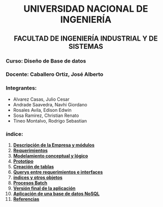 <center><h1>UNIVERSIDAD NACIONAL DE INGENIERÍA</h1></center>
<center><h2>FACULTAD DE INGENIERÍA INDUSTRIAL Y DE SISTEMAS</h2></center>

### Curso: Diseño de Base de datos
### Docente: Caballero Ortiz, José Alberto
### Integrantes:
- Alvarez Casas, Julio Cesar
- Andrade Saavedra, Navhi Giordano
- Rosales Avila, Edison Edwin
- Sosa Ramirez, Christian Renato
- Tineo Montalvo, Rodrigo Sebastian
### índice:
1. [**Descripción de la Empresa y módulos**](CAP1/1.md)
2. [**Requerimientos**](CAP2/2.md)
3. [**Modelamiento conceptual y lógico**](CAP3/3.md)
4. [**Prototipo**](CAP4/4.md)
5. [**Creación de tablas**](CAP5/5.md)
6. [**Querys entre requerimientos e interfaces**](CAP6/6.md)
7. [**índices y otros objetos**](CAP7/7.md)
8. [**Procesos Batch**](CAP8/8.md)
9. [**Versión final de la aplicación**](CAP9/9.md)
10. [**Aplicación de una base de datos NoSQL**](CAP9/9.md)
11. [**Referencias**](Referencias.md)